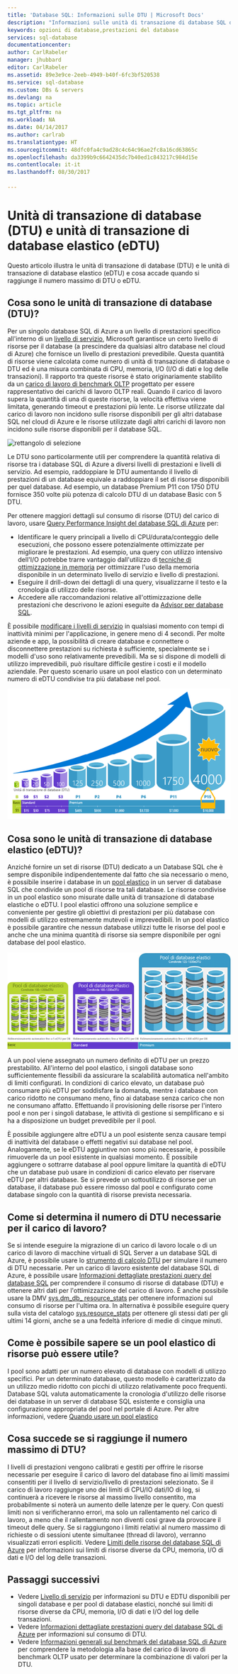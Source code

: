 ```yaml
---
title: 'Database SQL: Informazioni sulle DTU | Microsoft Docs'
description: "Informazioni sulle unità di transazione di database SQL di Azure."
keywords: opzioni di database,prestazioni del database
services: sql-database
documentationcenter: 
author: CarlRabeler
manager: jhubbard
editor: CarlRabeler
ms.assetid: 89e3e9ce-2eeb-4949-b40f-6fc3bf520538
ms.service: sql-database
ms.custom: DBs & servers
ms.devlang: na
ms.topic: article
ms.tgt_pltfrm: na
ms.workload: NA
ms.date: 04/14/2017
ms.author: carlrab
ms.translationtype: HT
ms.sourcegitcommit: 48dfc0fa4c9ad28c4c64c96ae2fc8a16cd63865c
ms.openlocfilehash: da3399b9c6642435dc7b40ed1c843217c984d15e
ms.contentlocale: it-it
ms.lasthandoff: 08/30/2017

---
```

# <a name="database-transaction-units-dtus-and-elastic-database-transaction-units-edtus"></a>Unità di transazione di database (DTU) e unità di transazione di database elastico (eDTU)
Questo articolo illustra le unità di transazione di database (DTU) e le unità di transazione di database elastico (eDTU) e cosa accade quando si raggiunge il numero massimo di DTU o eDTU.  

## <a name="what-are-database-transaction-units-dtus"></a>Cosa sono le unità di transazione di database (DTU)?
Per un singolo database SQL di Azure a un livello di prestazioni specifico all'interno di un [livello di servizio](sql-database-single-database-resources.md), Microsoft garantisce un certo livello di risorse per il database (a prescindere da qualsiasi altro database nel cloud di Azure) che fornisce un livello di prestazioni prevedibile. Questa quantità di risorse viene calcolata come numero di unità di transazione di database o DTU ed è una misura combinata di CPU, memoria, I/O (I/O di dati e log delle transazioni). Il rapporto tra queste risorse è stato originariamente stabilito da un [carico di lavoro di benchmark OLTP](sql-database-benchmark-overview.md) progettato per essere rappresentativo dei carichi di lavoro OLTP reali. Quando il carico di lavoro supera la quantità di una di queste risorse, la velocità effettiva viene limitata, generando timeout e prestazioni più lente. Le risorse utilizzate dal carico di lavoro non incidono sulle risorse disponibili per gli altri database SQL nel cloud di Azure e le risorse utilizzate dagli altri carichi di lavoro non incidono sulle risorse disponibili per il database SQL.

![rettangolo di selezione](./media/sql-database-what-is-a-dtu/bounding-box.png)

Le DTU sono particolarmente utili per comprendere la quantità relativa di risorse tra i database SQL di Azure a diversi livelli di prestazioni e livelli di servizio. Ad esempio, raddoppiare le DTU aumentando il livello di prestazioni di un database equivale a raddoppiare il set di risorse disponibili per quel database. Ad esempio, un database Premium P11 con 1750 DTU fornisce 350 volte più potenza di calcolo DTU di un database Basic con 5 DTU.  

Per ottenere maggiori dettagli sul consumo di risorse (DTU) del carico di lavoro, usare [Query Performance Insight del database SQL di Azure](sql-database-query-performance.md) per:

- Identificare le query principali a livello di CPU/durata/conteggio delle esecuzioni, che possono essere potenzialmente ottimizzate per migliorare le prestazioni. Ad esempio, una query con utilizzo intensivo dell'I/O potrebbe trarre vantaggio dall'utilizzo di [tecniche di ottimizzazione in memoria](sql-database-in-memory.md) per ottimizzare l'uso della memoria disponibile in un determinato livello di servizio e livello di prestazioni.
- Eseguire il drill-down dei dettagli di una query, visualizzarne il testo e la cronologia di utilizzo delle risorse.
- Accedere alle raccomandazioni relative all'ottimizzazione delle prestazioni che descrivono le azioni eseguite da [Advisor per database SQL](sql-database-advisor.md).

È possibile [modificare i livelli di servizio](sql-database-service-tiers.md) in qualsiasi momento con tempi di inattività minimi per l'applicazione, in genere meno di 4 secondi. Per molte aziende e app, la possibilità di creare database e connettere o disconnettere prestazioni su richiesta è sufficiente, specialmente se i modelli d'uso sono relativamente prevedibili. Ma se si dispone di modelli di utilizzo imprevedibili, può risultare difficile gestire i costi e il modello aziendale. Per questo scenario usare un pool elastico con un determinato numero di eDTU condivise tra più database nel pool.

![Introduzione al database SQL: DTU di database singolo in base al livello](./media/sql-database-what-is-a-dtu/single_db_dtus.png)

## <a name="what-are-elastic-database-transaction-units-edtus"></a>Cosa sono le unità di transazione di database elastico (eDTU)?
Anziché fornire un set di risorse (DTU) dedicato a un Database SQL che è sempre disponibile indipendentemente dal fatto che sia necessario o meno, è possibile inserire i database in un [pool elastico](sql-database-elastic-pool.md) in un server di database SQL che condivide un pool di risorse tra tali database. Le risorse condivise in un pool elastico sono misurate dalle unità di transazione di database elastiche o eDTU. I pool elastici offrono una soluzione semplice e conveniente per gestire gli obiettivi di prestazioni per più database con modelli di utilizzo estremamente mutevoli e imprevedibili. In un pool elastico è possibile garantire che nessun database utilizzi tutte le risorse del pool e anche che una minima quantità di risorse sia sempre disponibile per ogni database del pool elastico. 

![Introduzione al database SQL: eDTU in base al livello](./media/sql-database-what-is-a-dtu/sqldb_elastic_pools.png)

A un pool viene assegnato un numero definito di eDTU per un prezzo prestabilito. All'interno del pool elastico, i singoli database sono sufficientemente flessibili da assicurare la scalabilità automatica nell'ambito di limiti configurati. In condizioni di carico elevato, un database può consumare più eDTU per soddisfare la domanda, mentre i database con carico ridotto ne consumano meno, fino ai database senza carico che non ne consumano affatto. Effettuando il provisioning delle risorse per l'intero pool e non per i singoli database, le attività di gestione si semplificano e si ha a disposizione un budget prevedibile per il pool.

È possibile aggiungere altre eDTU a un pool esistente senza causare tempi di inattività del database o effetti negativi sui database nel pool. Analogamente, se le eDTU aggiuntive non sono più necessarie, è possibile rimuoverle da un pool esistente in qualsiasi momento. È possibile aggiungere o sottrarre database al pool oppure limitare la quantità di eDTU che un database può usare in condizioni di carico elevato per riservare eDTU per altri database. Se si prevede un sottoutilizzo di risorse per un database, il database può essere rimosso dal pool e configurato come database singolo con la quantità di risorse prevista necessaria.

## <a name="how-can-i-determine-the-number-of-dtus-needed-by-my-workload"></a>Come si determina il numero di DTU necessarie per il carico di lavoro?
Se si intende eseguire la migrazione di un carico di lavoro locale o di un carico di lavoro di macchine virtuali di SQL Server a un database SQL di Azure, è possibile usare lo [strumento di calcolo DTU](http://dtucalculator.azurewebsites.net/) per simulare il numero di DTU necessarie. Per un carico di lavoro esistente del database SQL di Azure, è possibile usare [Informazioni dettagliate prestazioni query del database SQL](sql-database-query-performance.md) per comprendere il consumo di risorse di database (DTU) e ottenere altri dati per l'ottimizzazione del carico di lavoro. È anche possibile usare la DMV [sys.dm_db_ resource_stats](https://msdn.microsoft.com/library/dn800981.aspx) per ottenere informazioni sul consumo di risorse per l'ultima ora. In alternativa è possibile eseguire query sulla vista del catalogo [sys.resource_stats](http://msdn.microsoft.com/library/dn269979.aspx) per ottenere gli stessi dati per gli ultimi 14 giorni, anche se a una fedeltà inferiore di medie di cinque minuti.

## <a name="how-do-i-know-if-i-could-benefit-from-an-elastic-pool-of-resources"></a>Come è possibile sapere se un pool elastico di risorse può essere utile?
I pool sono adatti per un numero elevato di database con modelli di utilizzo specifici. Per un determinato database, questo modello è caratterizzato da un utilizzo medio ridotto con picchi di utilizzo relativamente poco frequenti. Database SQL valuta automaticamente la cronologia d'utilizzo delle risorse dei database in un server di database SQL esistente e consiglia una configurazione appropriata del pool nel portale di Azure. Per altre informazioni, vedere [Quando usare un pool elastico](sql-database-elastic-pool.md)

## <a name="what-happens-when-i-hit-my-maximum-dtus"></a>Cosa succede se si raggiunge il numero massimo di DTU?
I livelli di prestazioni vengono calibrati e gestiti per offrire le risorse necessarie per eseguire il carico di lavoro del database fino ai limiti massimi consentiti per il livello di servizio/livello di prestazioni selezionato. Se il carico di lavoro raggiunge uno dei limiti di CPU/IO dati/IO di log, si continuerà a ricevere le risorse al massimo livello consentito, ma probabilmente si noterà un aumento delle latenze per le query. Con questi limiti non si verificheranno errori, ma solo un rallentamento nel carico di lavoro, a meno che il rallentamento non diventi così grave da provocare il timeout delle query. Se si raggiungono i limiti relativi al numero massimo di richieste o di sessioni utente simultanee (thread di lavoro), verranno visualizzati errori espliciti. Vedere [Limiti delle risorse del database SQL di Azure]( sql-database-resource-limits.md#what-happens-when-database-and-elastic-pool-resource-limits-are-reached) per informazioni sui limiti di risorse diverse da CPU, memoria, I/O di dati e I/O del log delle transazioni.

## <a name="next-steps"></a>Passaggi successivi
* Vedere [Livello di servizio](sql-database-service-tiers.md) per informazioni su DTU e EDTU disponibili per singoli database e per pool di database elastici, nonché sui limiti di risorse diverse da CPU, memoria, I/O di dati e I/O del log delle transazioni.
* Vedere [Informazioni dettagliate prestazioni query del database SQL di Azure](sql-database-query-performance.md) per informazioni sul consumo di DTU.
* Vedere [Informazioni generali sul benchmark del database SQL di Azure](sql-database-benchmark-overview.md) per comprendere la metodologia alla base del carico di lavoro di benchmark OLTP usato per determinare la combinazione di valori per la DTU.

